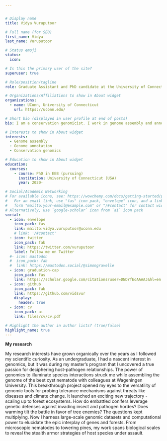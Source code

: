 ```yaml
---


# Display name
title: Vidya Vuruputoor

# Full name (for SEO)
first_name: Vidya
last_name: Vuruputoor

# Status emoji
status:
  icon:

# Is this the primary user of the site?
superuser: true

# Role/position/tagline
role: Graduate Assistant and PhD candidate at the University of Connecticut

# Organizations/Affiliations to show in About widget
organizations:
  - name: UConn, University of Connecticut
    url: https://uconn.edu/

# Short bio (displayed in user profile at end of posts)
bio: I am a conservation genomicist. I work in genome assembly and annotation of bryophytes and conifers.

# Interests to show in About widget
interests:
  - Genome assembly
  - Genome annotation
  - Conservation genomics

# Education to show in About widget
education:
  courses:
    - course: PhD in EEB (pursuing)
      institution: University of Connecticut (USA)
      year: 2020-

# Social/Academic Networking
# For available icons, see: https://wowchemy.com/docs/getting-started/page-builder/#icons
#   For an email link, use "fas" icon pack, "envelope" icon, and a link in the
#   form "mailto:your-email@example.com" or "/#contact" for contact widget.
# Alternatively, use `google-scholar` icon from `ai` icon pack
social:
  - icon: envelope
    icon_pack: fas
    link: mailto:vidya.vuruputoor@uconn.edu
    # link: '/#contact'
  - icon: twitter
    icon_pack: fab
    link: https://twitter.com/vuruputoor
    label: Follow me on Twitter
  #- icon: mastodon
  #  icon_pack: fab
  #  link: https://mastodon.social/@simongravelle
  - icon: graduation-cap
    icon_pack: fas
    link: https://scholar.google.com/citations?user=DNDYfEoAAAAJ&hl=en
  - icon: github
    icon_pack: fab
    link: https://github.com/vidsvur
    display:
      header: true
  - icon: cv
    icon_pack: ai
    link: files/cv/cv.pdf

# Highlight the author in author lists? (true/false)
highlight_name: true
---
```


**My research**

My research interests have grown organically over the years as I followed my scientific curiosity. As an undergraduate, I had a nascent interest in genomics, but it was during my master’s program that I uncovered a true passion for deciphering host-pathogen relationships. The power of genomics to illuminate species interactions struck me while assembling the genome of the beet cyst nematode with colleagues at Wageningen University. This breakthrough project opened my eyes to the versatility of genomic tools for probing tolerance mechanisms against threats like diseases and climate change. It launched an exciting new trajectory - scaling up to forest ecosystems. How do embattled conifers leverage genetic defenses against invading insect and pathogen hordes? Does warming tilt the battle in favor of tree enemies? The questions kept multiplying. Now I harness large-scale genomic datasets and computational power to elucidate the epic interplay of genes and forests. From microscopic nematodes to towering pines, my work spans biological scales to reveal the stealth armor strategies of host species under assault.
